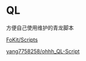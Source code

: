 # QL
方便自己使用维护的青龙脚本

[FoKit/Scripts](https://github.com/FoKit/Scripts/tree/main?tab=readme-ov-file)

[yang7758258/ohhh_QL-Script](https://github.com/yang7758258/ohhh_QL-Script)
